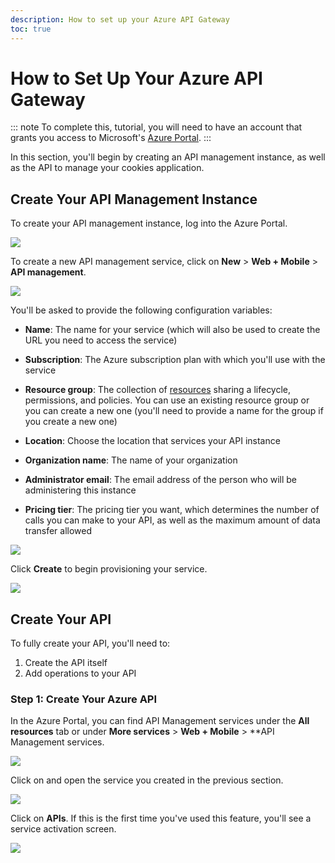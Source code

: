 ```yaml
---
description: How to set up your Azure API Gateway
toc: true
---
```


# How to Set Up Your Azure API Gateway

::: note
To complete this, tutorial, you will need to have an account that grants you access to Microsoft's [Azure Portal](https://portal.azure.com).
:::

In this section, you'll begin by creating an API management instance, as well as the API to manage your cookies application.

## Create Your API Management Instance

To create your API management instance, log into the Azure Portal.

![](azure-portal-home.png)

To create a new API management service, click on **New** > **Web + Mobile** > **API management**.

![](azure-portal-api-management.png)

You'll be asked to provide the following configuration variables:

* **Name**: The name for your service (which will also be used to create the URL you need to access the service)

* **Subscription**: The Azure subscription plan with which you'll use with the service

* **Resource group**: The collection of [resources](https://docs.microsoft.com/en-us/azure/azure-resource-manager/resource-group-portal) sharing a lifecycle, permissions, and policies. You can use an existing resource group or you can create a new one (you'll need to provide a name for the group if you create a new one)

* **Location**: Choose the location that services your API instance

* **Organization name**: The name of your organization

* **Administrator email**: The email address of the person who will be administering this instance

* **Pricing tier**: The pricing tier you want, which determines the number of calls you can make to your API, as well as the maximum amount of data transfer allowed

![](api-mgmt-service-config.png)

Click **Create** to begin provisioning your service.

![](deployment-in-progress.png)

## Create Your API

To fully create your API, you'll need to:

1. Create the API itself
2. Add operations to your API

### Step 1: Create Your Azure API

In the Azure Portal, you can find API Management services under the **All resources** tab or under **More services** > **Web + Mobile** > **API Management services. 

![](all-resources.png)

Click on and open the service you created in the previous section.

![](api-mgmt-service.png)

Click on **APIs**. If this is the first time you've used this feature, you'll see a service activation screen.

![](service-activation.png)